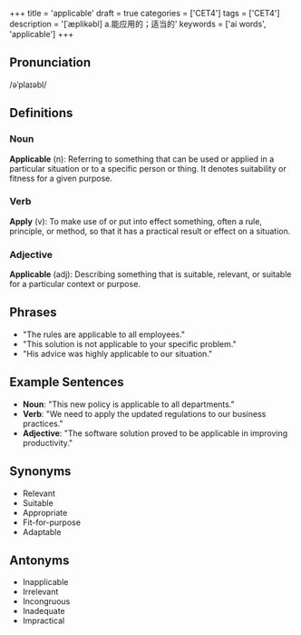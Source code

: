 +++
title = 'applicable'
draft = true
categories = ['CET4']
tags = ['CET4']
description = '[ˈæplikəbl] a.能应用的；适当的'
keywords = ['ai words', 'applicable']
+++

## Pronunciation
/əˈplaɪəbl/

## Definitions
### Noun
**Applicable** (n): Referring to something that can be used or applied in a particular situation or to a specific person or thing. It denotes suitability or fitness for a given purpose.

### Verb
**Apply** (v): To make use of or put into effect something, often a rule, principle, or method, so that it has a practical result or effect on a situation.

### Adjective
**Applicable** (adj): Describing something that is suitable, relevant, or suitable for a particular context or purpose.

## Phrases
- "The rules are applicable to all employees."
- "This solution is not applicable to your specific problem."
- "His advice was highly applicable to our situation."

## Example Sentences
- **Noun**: "This new policy is applicable to all departments."
- **Verb**: "We need to apply the updated regulations to our business practices."
- **Adjective**: "The software solution proved to be applicable in improving productivity."

## Synonyms
- Relevant
- Suitable
- Appropriate
- Fit-for-purpose
- Adaptable

## Antonyms
- Inapplicable
- Irrelevant
- Incongruous
- Inadequate
- Impractical
